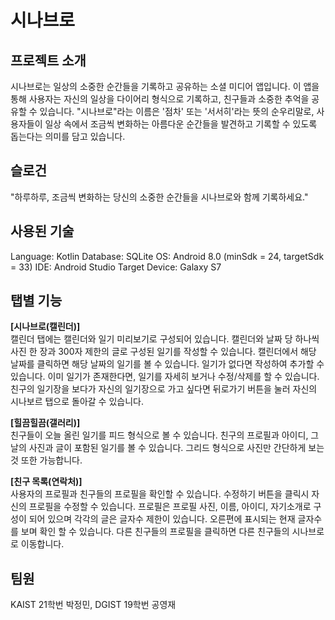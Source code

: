 # 시나브로

## 프로젝트 소개
시나브로는 일상의 소중한 순간들을 기록하고 공유하는 소셜 미디어 앱입니다. 이 앱을 통해 사용자는 자신의 일상을 다이어리 형식으로 기록하고, 친구들과 소중한 추억을 공유할 수 있습니다. "시나브로"라는 이름은 '점차' 또는 '서서히'라는 뜻의 순우리말로, 사용자들이 일상 속에서 조금씩 변화하는 아름다운 순간들을 발견하고 기록할 수 있도록 돕는다는 의미를 담고 있습니다.

## 슬로건
"하루하루, 조금씩 변화하는 당신의 소중한 순간들을 시나브로와 함께 기록하세요."

## 사용된 기술
Language: Kotlin
Database: SQLite
OS: Android 8.0 (minSdk = 24, targetSdk = 33)
IDE: Android Studio
Target Device: Galaxy S7

## 탭별 기능
**[시나브로(캘린더)]**   
캘린더 탭에는 캘린더와 일기 미리보기로 구성되어 있습니다. 캘린더와 날짜 당 하나씩 사진 한 장과 300자 제한의 글로 구성된 일기를 작성할 수 있습니다. 캘린더에서 해당 날짜를 클릭하면 해당 날짜의 일기를 볼 수 있습니다. 일기가 없다면 작성하여 추가할 수 있습니다. 이미 일기가 존재한다면, 일기를 자세히 보거나 수정/삭제를 할 수 있습니다. 친구의 일기장을 보다가 자신의 일기장으로 가고 싶다면 뒤로가기 버튼을 눌러 자신의 시나보르 탭으로 돌아갈 수 있습니다.

**[힐끔힐끔(갤러리)]**   
친구들이 오늘 올린 일기를 피드 형식으로 볼 수 있습니다. 친구의 프로필과 아이디, 그날의 사진과 글이 포함된 일기를 볼 수 있습니다.  그리드 형식으로 사진만 간단하게 보는 것 또한 가능합니다.

**[친구 목록(연락처)]**    
사용자의 프로필과 친구들의 프로필을 확인할 수 있습니다. 수정하기 버튼을 클릭시 자신의 프로필을 수정할 수 있습니다. 프로필은 프로필 사진, 이름, 아이디, 자기소개로 구성이 되어 있으며 각각의 글은 글자수 제한이 있습니다. 오른편에 표시되는 현재 글자수를 보며 확인 할 수 있습니다. 다른 친구들의 프로필을 클릭하면 다른 친구들의 시나브로로 이동합니다.

## 팀원
KAIST 21학번 박정민, DGIST 19학번 공영재

